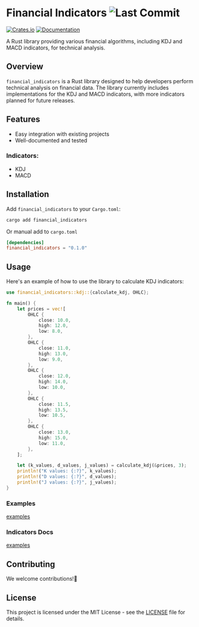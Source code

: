 # Financial Indicators ![Last Commit](https://badgen.net/github/last-commit/rosendolu/financial_indicators?label=🟣%20Updated&labelColor=black&color=448AFF)

[![Crates.io](https://img.shields.io/crates/v/financial_indicators.svg)](https://crates.io/crates/financial_indicators)
[![Documentation](https://docs.rs/financial_indicators/badge.svg)](https://docs.rs/financial_indicators)

A Rust library providing various financial algorithms, including KDJ and MACD indicators, for technical analysis.

## Overview

`financial_indicators` is a Rust library designed to help developers perform technical analysis on financial data. The library currently includes implementations for the KDJ and MACD indicators, with more indicators planned for future releases.

## Features

- Easy integration with existing projects
- Well-documented and tested

### Indicators:

- KDJ
- MACD

## Installation

Add `financial_indicators` to your `Cargo.toml`:

```sh
cargo add financial_indicators
```

Or manual add to `cargo.toml`

```toml
[dependencies]
financial_indicators = "0.1.0"
```

## Usage

Here's an example of how to use the library to calculate KDJ indicators:

```rust
use financial_indicators::kdj::{calculate_kdj, OHLC};

fn main() {
    let prices = vec![
        OHLC {
            close: 10.0,
            high: 12.0,
            low: 8.0,
        },
        OHLC {
            close: 11.0,
            high: 13.0,
            low: 9.0,
        },
        OHLC {
            close: 12.0,
            high: 14.0,
            low: 10.0,
        },
        OHLC {
            close: 11.5,
            high: 13.5,
            low: 10.5,
        },
        OHLC {
            close: 13.0,
            high: 15.0,
            low: 11.0,
        },
    ];

    let (k_values, d_values, j_values) = calculate_kdj(&prices, 3);
    println!("K values: {:?}", k_values);
    println!("D values: {:?}", d_values);
    println!("J values: {:?}", j_values);
}
```

### Examples

[examples](https://github.com/rosendolu/financial_indicators/tree/mian/examples)

### Indicators Docs

[examples](https://github.com/rosendolu/financial_indicators/tree/mian/docs)

## Contributing

We welcome contributions!👏

## License

This project is licensed under the MIT License - see the [LICENSE](LICENSE) file for details.
